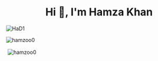<!DOCTYPE html>
<html>
<head>

</head>
<body style:"backgound-color:"red";>

<div class="center">
  <h1 align="center">Hi 👋, I'm Hamza Khan</h1>
  <img class="big-gif" src="https://github.com/HAMZOO0/HAMZOO0/assets/98114762/fbb52801-f632-4b67-894e-fbe9dffd3b37" alt="HaD1">
  <p><img align="center" src="https://github-readme-stats.vercel.app/api/top-langs?username=hamzoo0&show_icons=true&locale=en&layout=compact" alt="hamzoo0" /></p>
  <p>&nbsp;<img align="center" src="https://github-readme-stats.vercel.app/api?username=hamzoo0&show_icons=true&locale=en" alt="hamzoo0" /></p>
</div>

</body>
</html>
